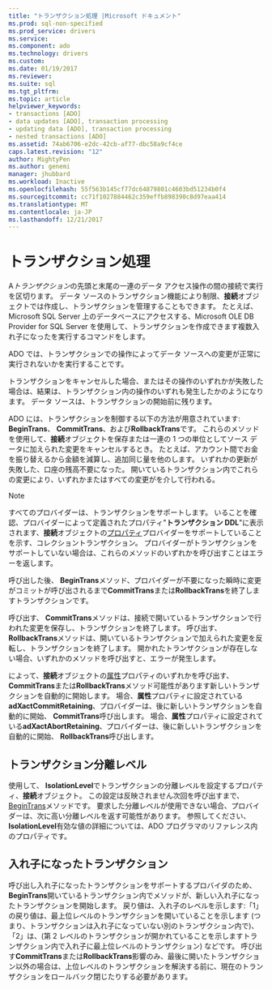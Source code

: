 ```yaml
---
title: "トランザクション処理 |Microsoft ドキュメント"
ms.prod: sql-non-specified
ms.prod_service: drivers
ms.service: 
ms.component: ado
ms.technology: drivers
ms.custom: 
ms.date: 01/19/2017
ms.reviewer: 
ms.suite: sql
ms.tgt_pltfrm: 
ms.topic: article
helpviewer_keywords:
- transactions [ADO]
- data updates [ADO], transaction processing
- updating data [ADO], transaction processing
- nested transactions [ADO]
ms.assetid: 74ab6706-e2dc-42cb-af77-dbc58a9cf4ce
caps.latest.revision: "12"
author: MightyPen
ms.author: genemi
manager: jhubbard
ms.workload: Inactive
ms.openlocfilehash: 55f563b145cf77dc64879801c4603bd51234b0f4
ms.sourcegitcommit: cc71f1027884462c359effb898390c8d97eaa414
ms.translationtype: MT
ms.contentlocale: ja-JP
ms.lasthandoff: 12/21/2017
---
```

# <a name="transaction-processing"></a>トランザクション処理
A*トランザクション*の先頭と末尾の一連のデータ アクセス操作の間の接続で実行を区切ります。 データ ソースのトランザクション機能により制限、**接続**オブジェクトでは作成し、トランザクションを管理することもできます。 たとえば、Microsoft SQL Server 上のデータベースにアクセスする、Microsoft OLE DB Provider for SQL Server を使用して、トランザクションを作成できます複数入れ子になったを実行するコマンドをします。  
  
 ADO では、トランザクションでの操作によってデータ ソースへの変更が正常に実行されないかを実行することです。  
  
 トランザクションをキャンセルした場合、またはその操作のいずれかが失敗した場合は、結果は、トランザクション内の操作のいずれも発生したかのようになります。 データ ソースは、トランザクションの開始前に残ります。  
  
 ADO には、トランザクションを制御する以下の方法が用意されています: **BeginTrans**、 **CommitTrans**、および**RollbackTrans**です。 これらのメソッドを使用して、**接続**オブジェクトを保存または一連の 1 つの単位としてソース データに加えられた変更をキャンセルするとき。 たとえば、アカウント間でお金を振り替えるから金額を減算し、追加同じ量を他のします。 いずれかの更新が失敗した、口座の残高不要になった。 開いているトランザクション内でこれらの変更により、いずれかまたはすべての変更がを介して行われる。  
  
> [!NOTE]
>  すべてのプロバイダーは、トランザクションをサポートします。 いることを確認、プロバイダーによって定義されたプロパティ"**トランザクション DDL**"に表示されます、**接続**オブジェクトの[プロパティ](../../../ado/reference/ado-api/properties-collection-ado.md)プロバイダーをサポートしていることを示す、コレクショントランザクション。 プロバイダーがトランザクションをサポートしていない場合は、これらのメソッドのいずれかを呼び出すことはエラーを返します。  
  
 呼び出した後、 **BeginTrans**メソッド、プロバイダーが不要になった瞬時に変更がコミットが呼び出されるまで**CommitTrans**または**RollbackTrans**を終了しますトランザクションです。  
  
 呼び出す、 **CommitTrans**メソッドは、接続で開いているトランザクションで行われた変更を保存し、トランザクションを終了します。 呼び出す、 **RollbackTrans**メソッドは、開いているトランザクションで加えられた変更を反転し、トランザクションを終了します。 開かれたトランザクションが存在しない場合、いずれかのメソッドを呼び出すと、エラーが発生します。  
  
 によって、**接続**オブジェクトの[属性](../../../ado/reference/ado-api/attributes-property-ado.md)プロパティのいずれかを呼び出す、 **CommitTrans**または**RollbackTrans**メソッド可能性があります新しいトランザクションを自動的に開始します。 場合、**属性**プロパティに設定されている**adXactCommitRetaining**、プロバイダーは、後に新しいトランザクションを自動的に開始、 **CommitTrans**呼び出します。 場合、**属性**プロパティに設定されている**adXactAbortRetaining**、プロバイダーは、後に新しいトランザクションを自動的に開始、 **RollbackTrans**呼び出します。  
  
## <a name="transaction-isolation-level"></a>トランザクション分離レベル  
 使用して、 **IsolationLevel**でトランザクションの分離レベルを設定するプロパティ、**接続**オブジェクト。 この設定は反映されません次回を呼び出すまで、 [BeginTrans](../../../ado/reference/ado-api/begintrans-committrans-and-rollbacktrans-methods-ado.md)メソッドです。 要求した分離レベルが使用できない場合、プロバイダーは、次に高い分離レベルを返す可能性があります。 参照してください、 **IsolationLevel**有効な値の詳細については、ADO プログラマのリファレンス内のプロパティです。  
  
## <a name="nested-transactions"></a>入れ子になったトランザクション  
 呼び出し入れ子になったトランザクションをサポートするプロバイダのため、 **BeginTrans**開いているトランザクション内でメソッドが、新しい入れ子になったトランザクションを開始します。 戻り値は、入れ子のレベルを示します:「1」の戻り値は、最上位レベルのトランザクションを開いていることを示します (つまり、トランザクションは入れ子になっていない別のトランザクション内で)、「2」は、(第 2 レベルのトランザクションが開かれていることを示しますトランザクション内で入れ子に最上位レベルのトランザクション) などです。 呼び出す**CommitTrans**または**RollbackTrans**影響のみ、最後に開いたトランザクション以外の場合は、上位レベルのトランザクションを解決する前に、現在のトランザクションをロールバック閉じたりする必要があります。
